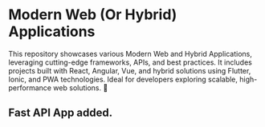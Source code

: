 # Modern Web (Or Hybrid) Applications
This repository showcases various Modern Web and Hybrid Applications, leveraging cutting-edge frameworks, APIs, and best practices. It includes projects built with React, Angular, Vue, and hybrid solutions using Flutter, Ionic, and PWA technologies. Ideal for developers exploring scalable, high-performance web solutions. 🚀


## Fast API App added.
